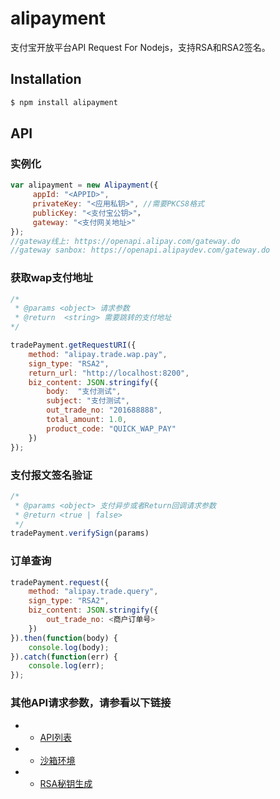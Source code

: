 # alipayment
支付宝开放平台API Request For Nodejs，支持RSA和RSA2签名。

## Installation

```bash
$ npm install alipayment
```

## API

### 实例化
```js
var alipayment = new Alipayment({
     appId: "<APPID>",
     privateKey: "<应用私钥>", //需要PKCS8格式
     publicKey: "<支付宝公钥>"，
     gateway: "<支付网关地址>"
});
//gateway线上: https://openapi.alipay.com/gateway.do
//gateway sanbox: https://openapi.alipaydev.com/gateway.do  
```
### 获取wap支付地址
```js
/*
 * @params <object> 请求参数
 * @return  <string> 需要跳转的支付地址
*/

tradePayment.getRequestURI({
    method: "alipay.trade.wap.pay",
    sign_type: "RSA2",
    return_url: "http://localhost:8200",
    biz_content: JSON.stringify({
        body:  "支付测试",
        subject: "支付测试",
        out_trade_no: "201688888",
        total_amount: 1.0,
        product_code: "QUICK_WAP_PAY"
    })
});

```

### 支付报文签名验证
```js
/*
 * @params <object> 支付异步或者Return回调请求参数
 * @return <true | false>
 */
tradePayment.verifySign(params)
```

###  订单查询
```js
tradePayment.request({
    method: "alipay.trade.query",
    sign_type: "RSA2",
    biz_content: JSON.stringify({
        out_trade_no: <商户订单号>
    })
}).then(function(body) {
    console.log(body);
}).catch(function(err) {
    console.log(err);
});
```

### 其他API请求参数，请参看以下链接

* - [API列表](https://doc.open.alipay.com/doc2/apiList?docType=4)
* - [沙箱环境](https://openhome.alipay.com/platform/appDaily.htm?tab=info)
* - [RSA秘钥生成](https://doc.open.alipay.com/docs/doc.htm?spm=a219a.7386797.0.0.PNdmVN&treeId=58&articleId=103242&docType=1)